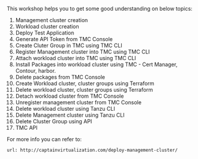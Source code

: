 This workshop helps you to get some good understanding on below topics: 

1. Management cluster creation
2. Workload cluster creation
3. Deploy Test Application
4. Generate API Token from TMC Console
5. Create Cluter Group in TMC using TMC CLI
6. Register Management cluster into TMC using TMC CLI
7. Attach workload cluster into TMC using TMC CLI
8. Install Packages into workload cluster using TMC - Cert Manager, Contour, harbor. 
9. Delete packages from TMC Console
10. Create Workload cluster, cluster groups using Terraform
11. Delete workload cluster, cluster groups using Terraform
12. Detach workload cluster from TMC Console
13. Unregister management cluster from TMC Console
14. Delete workload cluster using Tanzu CLI
15. Delete Management cluster using Tanzu CLI
16. Delete Cluster Group using API
17. TMC API

For more info you can refer to: 

```dashboard:open-url
url: http://captainvirtualization.com/deploy-management-cluster/
```
